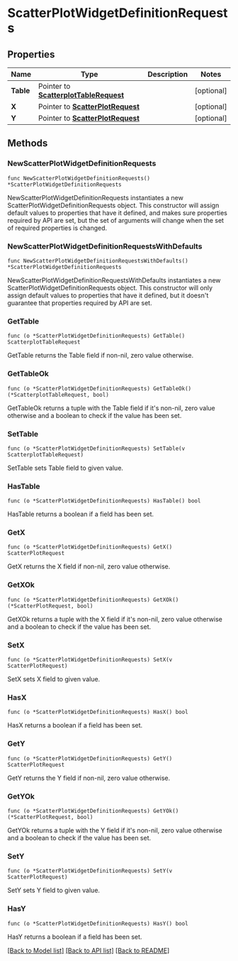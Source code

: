 # ScatterPlotWidgetDefinitionRequests

## Properties

Name | Type | Description | Notes
---- | ---- | ----------- | ------
**Table** | Pointer to [**ScatterplotTableRequest**](ScatterplotTableRequest.md) |  | [optional] 
**X** | Pointer to [**ScatterPlotRequest**](ScatterPlotRequest.md) |  | [optional] 
**Y** | Pointer to [**ScatterPlotRequest**](ScatterPlotRequest.md) |  | [optional] 

## Methods

### NewScatterPlotWidgetDefinitionRequests

`func NewScatterPlotWidgetDefinitionRequests() *ScatterPlotWidgetDefinitionRequests`

NewScatterPlotWidgetDefinitionRequests instantiates a new ScatterPlotWidgetDefinitionRequests object.
This constructor will assign default values to properties that have it defined,
and makes sure properties required by API are set, but the set of arguments
will change when the set of required properties is changed.

### NewScatterPlotWidgetDefinitionRequestsWithDefaults

`func NewScatterPlotWidgetDefinitionRequestsWithDefaults() *ScatterPlotWidgetDefinitionRequests`

NewScatterPlotWidgetDefinitionRequestsWithDefaults instantiates a new ScatterPlotWidgetDefinitionRequests object.
This constructor will only assign default values to properties that have it defined,
but it doesn't guarantee that properties required by API are set.

### GetTable

`func (o *ScatterPlotWidgetDefinitionRequests) GetTable() ScatterplotTableRequest`

GetTable returns the Table field if non-nil, zero value otherwise.

### GetTableOk

`func (o *ScatterPlotWidgetDefinitionRequests) GetTableOk() (*ScatterplotTableRequest, bool)`

GetTableOk returns a tuple with the Table field if it's non-nil, zero value otherwise
and a boolean to check if the value has been set.

### SetTable

`func (o *ScatterPlotWidgetDefinitionRequests) SetTable(v ScatterplotTableRequest)`

SetTable sets Table field to given value.

### HasTable

`func (o *ScatterPlotWidgetDefinitionRequests) HasTable() bool`

HasTable returns a boolean if a field has been set.

### GetX

`func (o *ScatterPlotWidgetDefinitionRequests) GetX() ScatterPlotRequest`

GetX returns the X field if non-nil, zero value otherwise.

### GetXOk

`func (o *ScatterPlotWidgetDefinitionRequests) GetXOk() (*ScatterPlotRequest, bool)`

GetXOk returns a tuple with the X field if it's non-nil, zero value otherwise
and a boolean to check if the value has been set.

### SetX

`func (o *ScatterPlotWidgetDefinitionRequests) SetX(v ScatterPlotRequest)`

SetX sets X field to given value.

### HasX

`func (o *ScatterPlotWidgetDefinitionRequests) HasX() bool`

HasX returns a boolean if a field has been set.

### GetY

`func (o *ScatterPlotWidgetDefinitionRequests) GetY() ScatterPlotRequest`

GetY returns the Y field if non-nil, zero value otherwise.

### GetYOk

`func (o *ScatterPlotWidgetDefinitionRequests) GetYOk() (*ScatterPlotRequest, bool)`

GetYOk returns a tuple with the Y field if it's non-nil, zero value otherwise
and a boolean to check if the value has been set.

### SetY

`func (o *ScatterPlotWidgetDefinitionRequests) SetY(v ScatterPlotRequest)`

SetY sets Y field to given value.

### HasY

`func (o *ScatterPlotWidgetDefinitionRequests) HasY() bool`

HasY returns a boolean if a field has been set.


[[Back to Model list]](../README.md#documentation-for-models) [[Back to API list]](../README.md#documentation-for-api-endpoints) [[Back to README]](../README.md)


